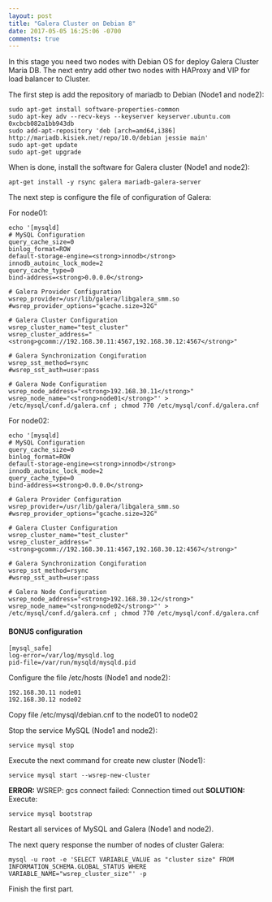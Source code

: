 ```yaml
---
layout: post
title: "Galera Cluster on Debian 8"
date: 2017-05-05 16:25:06 -0700
comments: true
---
```


In this stage you need two nodes with Debian OS for deploy Galera Cluster Maria DB. The next entry add other two nodes with HAProxy and VIP for load balancer to Cluster.

The first step is add the repository of mariadb to Debian (Node1 and node2):
```
sudo apt-get install software-properties-common
sudo apt-key adv --recv-keys --keyserver keyserver.ubuntu.com 0xcbcb082a1bb943db
sudo add-apt-repository 'deb [arch=amd64,i386] http://mariadb.kisiek.net/repo/10.0/debian jessie main'
sudo apt-get update
sudo apt-get upgrade
```

When is done, install the software for Galera cluster (Node1 and node2):

```
apt-get install -y rsync galera mariadb-galera-server
```

The next step is configure the file of configuration of Galera:

For node01:
```
echo '[mysqld]
# MySQL Configuration
query_cache_size=0
binlog_format=ROW
default-storage-engine=<strong>innodb</strong>
innodb_autoinc_lock_mode=2
query_cache_type=0
bind-address=<strong>0.0.0.0</strong>

# Galera Provider Configuration
wsrep_provider=/usr/lib/galera/libgalera_smm.so
#wsrep_provider_options="gcache.size=32G"

# Galera Cluster Configuration
wsrep_cluster_name="test_cluster"
wsrep_cluster_address="<strong>gcomm://192.168.30.11:4567,192.168.30.12:4567</strong>"

# Galera Synchronization Congifuration
wsrep_sst_method=rsync
#wsrep_sst_auth=user:pass

# Galera Node Configuration
wsrep_node_address="<strong>192.168.30.11</strong>"
wsrep_node_name="<strong>node01</strong>"' > /etc/mysql/conf.d/galera.cnf ; chmod 770 /etc/mysql/conf.d/galera.cnf
```

For node02:
```
echo '[mysqld]
# MySQL Configuration
query_cache_size=0
binlog_format=ROW
default-storage-engine=<strong>innodb</strong>
innodb_autoinc_lock_mode=2
query_cache_type=0
bind-address=<strong>0.0.0.0</strong>

# Galera Provider Configuration
wsrep_provider=/usr/lib/galera/libgalera_smm.so
#wsrep_provider_options="gcache.size=32G"

# Galera Cluster Configuration
wsrep_cluster_name="test_cluster"
wsrep_cluster_address="<strong>gcomm://192.168.30.11:4567,192.168.30.12:4567</strong>"

# Galera Synchronization Congifuration
wsrep_sst_method=rsync
#wsrep_sst_auth=user:pass

# Galera Node Configuration
wsrep_node_address="<strong>192.168.30.12</strong>"
wsrep_node_name="<strong>node02</strong>"' > /etc/mysql/conf.d/galera.cnf ; chmod 770 /etc/mysql/conf.d/galera.cnf
```


#### BONUS configuration

```
[mysql_safe]
log-error=/var/log/mysqld.log
pid-file=/var/run/mysqld/mysqld.pid
```


Configure the file /etc/hosts (Node1 and node2):
```
192.168.30.11 node01
192.168.30.12 node02
```

Copy file /etc/mysql/debian.cnf to the node01 to node02

Stop the service MySQL (Node1 and node2):
```
service mysql stop
```

Execute the next command for create new cluster (Node1):
```
service mysql start --wsrep-new-cluster
```

**ERROR:** WSREP: gcs connect failed: Connection timed out
**SOLUTION:**
Execute:
```
service mysql bootstrap
```

Restart all services of MySQL and Galera (Node1 and node2).

The next query response the number of nodes of cluster Galera:
```
mysql -u root -e 'SELECT VARIABLE_VALUE as "cluster size" FROM INFORMATION_SCHEMA.GLOBAL_STATUS WHERE VARIABLE_NAME="wsrep_cluster_size"' -p
```

Finish the first part.